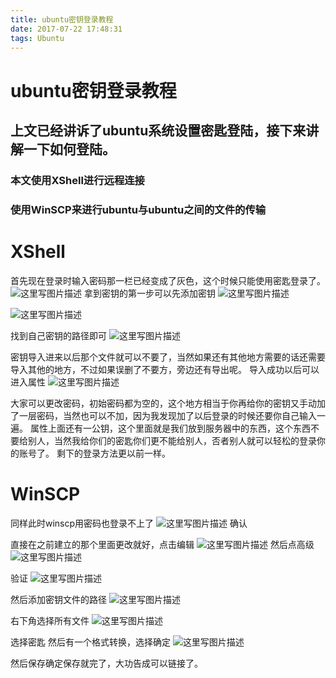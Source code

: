 ```yaml
---
title: ubuntu密钥登录教程
date: 2017-07-22 17:48:31
tags: Ubuntu
---
```



# ubuntu密钥登录教程

## 上文已经讲诉了ubuntu系统设置密匙登陆，接下来讲解一下如何登陆。

### 本文使用XShell进行远程连接
### 使用WinSCP来进行ubuntu与ubuntu之间的文件的传输
<!--more-->
# XShell
首先现在登录时输入密码那一栏已经变成了灰色，这个时候只能使用密匙登录了。
![这里写图片描述](http://img.blog.csdn.net/20170716230052647?watermark/2/text/aHR0cDovL2Jsb2cuY3Nkbi5uZXQvZGFycmVuODE3/font/5a6L5L2T/fontsize/400/fill/I0JBQkFCMA==/dissolve/70/gravity/SouthEast)
拿到密钥的第一步可以先添加密钥
![这里写图片描述](http://img.blog.csdn.net/20170716230143712?watermark/2/text/aHR0cDovL2Jsb2cuY3Nkbi5uZXQvZGFycmVuODE3/font/5a6L5L2T/fontsize/400/fill/I0JBQkFCMA==/dissolve/70/gravity/SouthEast)

![这里写图片描述](http://img.blog.csdn.net/20170716230209146?watermark/2/text/aHR0cDovL2Jsb2cuY3Nkbi5uZXQvZGFycmVuODE3/font/5a6L5L2T/fontsize/400/fill/I0JBQkFCMA==/dissolve/70/gravity/SouthEast)

找到自己密钥的路径即可
![这里写图片描述](http://img.blog.csdn.net/20170716230239310?watermark/2/text/aHR0cDovL2Jsb2cuY3Nkbi5uZXQvZGFycmVuODE3/font/5a6L5L2T/fontsize/400/fill/I0JBQkFCMA==/dissolve/70/gravity/SouthEast)

密钥导入进来以后那个文件就可以不要了，当然如果还有其他地方需要的话还需要导入其他的地方，不过如果误删了不要方，旁边还有导出呢。
导入成功以后可以进入属性
![这里写图片描述](http://img.blog.csdn.net/20170716230314907?watermark/2/text/aHR0cDovL2Jsb2cuY3Nkbi5uZXQvZGFycmVuODE3/font/5a6L5L2T/fontsize/400/fill/I0JBQkFCMA==/dissolve/70/gravity/SouthEast)

大家可以更改密码，初始密码都为空的，这个地方相当于你再给你的密钥又手动加了一层密码，当然也可以不加，因为我发现加了以后登录的时候还要你自己输入一遍。
属性上面还有一公钥，这个里面就是我们放到服务器中的东西，这个东西不要给别人，当然我给你们的密匙你们更不能给别人，否者别人就可以轻松的登录你的账号了。
剩下的登录方法更以前一样。

# WinSCP
同样此时winscp用密码也登录不上了
![这里写图片描述](http://img.blog.csdn.net/20170716230438986?watermark/2/text/aHR0cDovL2Jsb2cuY3Nkbi5uZXQvZGFycmVuODE3/font/5a6L5L2T/fontsize/400/fill/I0JBQkFCMA==/dissolve/70/gravity/SouthEast)
确认

直接在之前建立的那个里面更改就好，点击编辑
![这里写图片描述](http://img.blog.csdn.net/20170716230513915?watermark/2/text/aHR0cDovL2Jsb2cuY3Nkbi5uZXQvZGFycmVuODE3/font/5a6L5L2T/fontsize/400/fill/I0JBQkFCMA==/dissolve/70/gravity/SouthEast)
然后点高级
![这里写图片描述](http://img.blog.csdn.net/20170716230529320?watermark/2/text/aHR0cDovL2Jsb2cuY3Nkbi5uZXQvZGFycmVuODE3/font/5a6L5L2T/fontsize/400/fill/I0JBQkFCMA==/dissolve/70/gravity/SouthEast)

验证
![这里写图片描述](http://img.blog.csdn.net/20170716230551613?watermark/2/text/aHR0cDovL2Jsb2cuY3Nkbi5uZXQvZGFycmVuODE3/font/5a6L5L2T/fontsize/400/fill/I0JBQkFCMA==/dissolve/70/gravity/SouthEast)

然后添加密钥文件的路径
![这里写图片描述](http://img.blog.csdn.net/20170716230616590?watermark/2/text/aHR0cDovL2Jsb2cuY3Nkbi5uZXQvZGFycmVuODE3/font/5a6L5L2T/fontsize/400/fill/I0JBQkFCMA==/dissolve/70/gravity/SouthEast)

右下角选择所有文件
![这里写图片描述](http://img.blog.csdn.net/20170716230644369?watermark/2/text/aHR0cDovL2Jsb2cuY3Nkbi5uZXQvZGFycmVuODE3/font/5a6L5L2T/fontsize/400/fill/I0JBQkFCMA==/dissolve/70/gravity/SouthEast)

选择密匙
然后有一个格式转换，选择确定
![这里写图片描述](http://img.blog.csdn.net/20170716230702329?watermark/2/text/aHR0cDovL2Jsb2cuY3Nkbi5uZXQvZGFycmVuODE3/font/5a6L5L2T/fontsize/400/fill/I0JBQkFCMA==/dissolve/70/gravity/SouthEast)

然后保存确定保存就完了，大功告成可以链接了。
